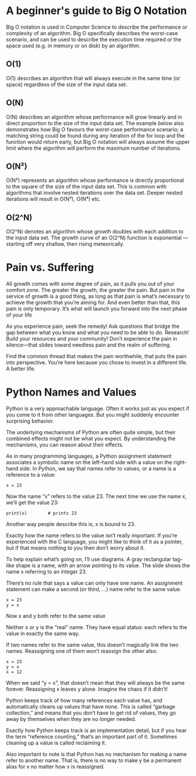 # A beginner's guide to Big O Notation

Big O notation is used in Computer Science to describe the performance or complexity of an algorithm. Big O specifically describes the worst-case scenario, and can be used to describe the execution time required or the space used (e.g. in memory or on disk) by an algorithm.

## O(1)
O(1) describes an algorithm that will always execute in the same time (or space) regardless of the size of the input data set.

## O(N)
O(N) describes an algorithm whose performance will grow linearly and in direct proportion to the size of the input data set. The example below also demonstrates how Big O favours the worst-case performance scenario; a matching string could be found during any iteration of the for loop and the function would return early, but Big O notation will always assume the upper limit where the algorithm will perform the maximum number of iterations.

## O(N²)
O(N²) represents an algorithm whose performance is directly proportional to the square of the size of the input data set. This is common with algorithms that involve nested iterations over the data set. Deeper nested iterations will result in O(N³), O(N⁴) etc.

## O(2^N)
O(2^N) denotes an algorithm whose growth doubles with each addition to the input data set. The growth curve of an O(2^N) function is exponential — starting off very shallow, then rising meteorically.



# Pain vs. Suffering

All growth comes with some degree of pain, as it pulls you out of your comfort zone. The greater the growth, the greater the pain. But pain in the service of growth is a good thing, as long as that pain is what’s necessary to achieve the growth that you’re aiming for. And even better than that, this pain is only temporary. It’s what will launch you forward into the next phase of your life

As you experience pain, seek the remedy! Ask questions that bridge the gap between what you know and what you need to be able to do. Research! Build your resources and your community! Don’t experience the pain in silence—that slides toward needless pain and the realm of suffering.

Find the common thread that makes the pain worthwhile, that puts the pain into perspective. You’re here because you chose to invest in a different life. A better life.


# Python Names and Values 

Python is a very approachable language. Often it works just as you expect if you come to it from other languages. But you might suddenly encounter surprising behavior.

The underlying mechanisms of Python are often quite simple, but their combined effects might not be what you expect. By understanding the mechanisms, you can reason about their effects.

As in many programming languages, a Python assignment statement associates a symbolic name on the left-hand side with a value on the right-hand side. In Python, we say that names refer to values, or a name is a reference to a value:

```
x = 23
```

Now the name “x” refers to the value 23. The next time we use the name x, we’ll get the value 23:
```
print(x)        # prints 23
```

Another way people describe this is, x is bound to 23.

Exactly how the name refers to the value isn’t really important. If you’re experienced with the C language, you might like to think of it as a pointer, but if that means nothing to you then don’t worry about it.

To help explain what’s going on, I’ll use diagrams. A gray rectangular tag-like shape is a name, with an arrow pointing to its value. The slide shows the name x referring to an integer 23.


There’s no rule that says a value can only have one name. An assignment statement can make a second (or third, ...) name refer to the same value.

```
x = 23
y = x
```

Now x and y both refer to the same value

Neither x or y is the “real” name. They have equal status: each refers to the value in exactly the same way.

If two names refer to the same value, this doesn’t magically link the two names. Reassigning one of them won’t reassign the other also:

```
x = 23
y = x
x = 12
```

When we said “y = x”, that doesn’t mean that they will always be the same forever. Reassigning x leaves y alone. Imagine the chaos if it didn’t!

Python keeps track of how many references each value has, and automatically cleans up values that have none. This is called “garbage collection,” and means that you don’t have to get rid of values, they go away by themselves when they are no longer needed.

Exactly how Python keeps track is an implementation detail, but if you hear the term “reference counting,” that’s an important part of it. Sometimes cleaning up a value is called reclaiming it.

Also important to note is that Python has no mechanism for making a name refer to another name. That is, there is no way to make y be a permanent alias for x no matter how x is reassigned.